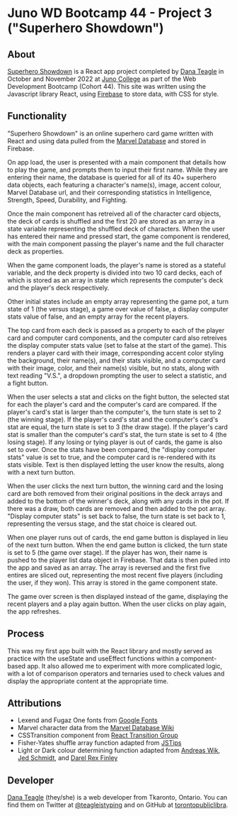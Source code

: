 # Juno WD Bootcamp 44 - Project 3 ("Superhero Showdown")

## About

[Superhero Showdown](https://superhero-showdown.netlify.app/) is a React app project completed by [Dana Teagle](https://danateagle.com) in October and November 2022 at [Juno College](https://junocollege.com) as part of the Web Development Bootcamp (Cohort 44). This site was written using the Javascript library React, using [Firebase](https://firebase.google.com/) to store data, with CSS for style.

## Functionality

"Superhero Showdown" is an online superhero card game written with React and using data pulled from the [Marvel Database](https://marvel.fandom.com/wiki/Marvel_Database) and stored in Firebase.

On app load, the user is presented with a main component that details how to play the game, and prompts them to input their first name. While they are entering their name, the database is queried for all of its 40+ superhero data objects, each featuring a character's name(s), image, accent colour, Marvel Database url, and their corresponding statistics in Intelligence, Strength, Speed, Durability, and Fighting.

Once the main component has retreived all of the character card objects, the deck of cards is shuffled and the first 20 are stored as an array in a state variable representing the shuffled deck of characters. When the user has entered their name and pressed start, the game component is rendered, with the main component passing the player's name and the full character deck as properties.

When the game component loads, the player's name is stored as a stateful variable, and the deck property is divided into two 10 card decks, each of which is stored as an array in state which represents the computer's deck and the player's deck respectively.

Other initial states include an empty array representing the game pot, a turn state of 1 (the versus stage), a game over value of false, a display computer stats value of false, and an empty array for the recent players.

The top card from each deck is passed as a property to each of the player card and computer card components, and the computer card also retreives the display computer stats value (set to false at the start of the game). This renders a player card with their image, corresponding accent color styling the background, their name(s), and their stats visible, and a computer card with their image, color, and their name(s) visible, but no stats, along with text reading "V.S.", a dropdown prompting the user to select a statistic, and a fight button.

When the user selects a stat and clicks on the fight button, the selected stat for each the player's card and the computer's card are compared. If the player's card's stat is larger than the computer's, the turn state is set to 2 (the winning stage). If the player's card's stat and the computer's card's stat are equal, the turn state is set to 3 (the draw stage). If the player's card stat is smaller than the computer's card's stat, the turn state is set to 4 (the losing stage). If any losing or tying player is out of cards, the game is also set to over. Once the stats have been compared, the "display computer stats" value is set to true, and the computer card is re-rendered with its stats visible. Text is then displayed letting the user know the results, along with a next turn button.

When the user clicks the next turn button, the winning card and the losing card are both removed from their original positions in the deck arrays and added to the bottom of the winner's deck, along with any cards in the pot. If there was a draw, both cards are removed and then added to the pot array. "Display computer stats" is set back to false, the turn state is set back to 1, representing the versus stage, and the stat choice is cleared out.

When one player runs out of cards, the end game button is displayed in lieu of the next turn button. When the end game button is clicked, the turn state is set to 5 (the game over stage). If the player has won, their name is pushed to the player list data object in Firebase. That data is then pulled into the app and saved as an array. The array is reversed and the first five entires are sliced out, representing the most recent five players (including the user, if they won). This array is stored in the game component state.

The game over screen is then displayed instead of the game, displaying the recent players and a play again button. When the user clicks on play again, the app refreshes.

## Process

This was my first app built with the React library and mostly served as practice with the useState and useEffect functions within a component-based app. It also allowed me to experiment with more complicated logic, with a lot of comparison operators and ternaries used to check values and display the appropriate content at the appropriate time.

## Attributions

- Lexend and Fugaz One fonts from [Google Fonts](https://fonts.google.com/)
- Marvel character data from the [Marvel Database Wiki](https://marvel.fandom.com/wiki/Marvel_Database)
- CSSTransition component from [React Transition Group](https://reactcommunity.org/react-transition-group/css-transition)
- Fisher-Yates shuffle array function adapted from [JSTips](https://www.jstips.co/en/javascript/shuffle-an-array/)
- Light or Dark colour determining function adapted from [Andreas Wik](https://awik.io/determine-color-bright-dark-using-javascript/), [Jed Schmidt](https://gist.github.com/jed/983661), and [Darel Rex Finley](http://alienryderflex.com/hsp.html)

## Developer

[Dana Teagle](https://danateagle.com) (they/she) is a web developer from Tkaronto, Ontario. You can find them on Twitter at [@teagleistyping](https://twitter.com/teagleistyping) and on GitHub at [torontopubliclibra](https://github.com/torontopubliclibra).
